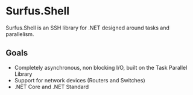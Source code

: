 # Surfus.Shell
Surfus.Shell is an SSH library for .NET designed around tasks and parallelism.

## Goals
 - Completely asynchronous, non blocking I/O, built on the Task Parallel Library
 - Support for network devices (Routers and Switches)
 - .NET Core and .NET Standard

